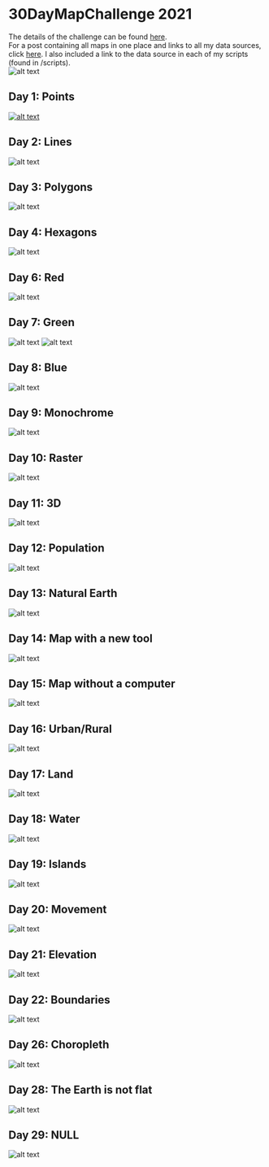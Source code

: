 # 30DayMapChallenge 2021
The details of the challenge can be found [here](https://github.com/tjukanovt/30DayMapChallenge). <br>
For a post containing all maps in one place and links to all my data sources, click [here](https://ivabrunec.github.io/30daymap). I also included a link to the data source in each of my scripts (found in /scripts). <br>
![alt text](allmaps.png)

## Day 1: Points
[![alt text](day_1_points/day1_phl_trees.png)](day_1_points/)

## Day 2: Lines
![alt text](/day_2_lines/day2_phl_bike_network.png)

## Day 3: Polygons
![alt text](/day_3_polygons/day3_europe.png)

## Day 4: Hexagons
![alt text](https://github.com/ivabrunec/30daymapchallenge/blob/main/maps/2021/day4_cardinals.png?raw=true)

## Day 6: Red
![alt text](https://github.com/ivabrunec/30daymapchallenge/blob/main/maps/2021/day6_wildfires.gif?raw=true)

## Day 7: Green
![alt text](https://github.com/ivabrunec/30daymapchallenge/blob/main/maps/2021/day7_2020_forest_coverage.png?raw=true)
![alt text](https://github.com/ivabrunec/30daymapchallenge/blob/main/maps/2021/day7_deforestation_percentage.gif?raw=true)

## Day 8: Blue
![alt text](https://github.com/ivabrunec/30daymapchallenge/blob/main/maps/2021/day8_alps.png?raw=true)

## Day 9: Monochrome
![alt text](https://github.com/ivabrunec/30daymapchallenge/blob/main/maps/2021/day9_london.png?raw=true)

## Day 10: Raster
![alt text](https://github.com/ivabrunec/30daymapchallenge/blob/main/maps/2021/day10_raster2.png?raw=true)

## Day 11: 3D
![alt text](https://github.com/ivabrunec/30daymapchallenge/blob/main/maps/2021/day11_3d.png?raw=true)

## Day 12: Population
![alt text](https://github.com/ivabrunec/30daymapchallenge/blob/main/maps/2021/day12_population.png?raw=true)

## Day 13: Natural Earth
![alt text](https://github.com/ivabrunec/30daymapchallenge/blob/main/maps/2021/day13_balkans.png?raw=true)

## Day 14: Map with a new tool
![alt text](https://github.com/ivabrunec/30daymapchallenge/blob/main/maps/2021/day14_newtool.png?raw=true)

## Day 15: Map without a computer
![alt text](https://github.com/ivabrunec/30daymapchallenge/blob/main/maps/2021/day15_nocomputr.jpg?raw=true)

## Day 16: Urban/Rural
![alt text](https://github.com/ivabrunec/30daymapchallenge/blob/main/maps/2021/day16.png?raw=true)

## Day 17: Land
![alt text](https://github.com/ivabrunec/30daymapchallenge/blob/main/maps/2021/day17_land.png?raw=true)

## Day 18: Water
![alt text](https://github.com/ivabrunec/30daymapchallenge/blob/main/maps/2021/day18.png?raw=true)

## Day 19: Islands
![alt text](https://github.com/ivabrunec/30daymapchallenge/blob/main/maps/2021/day19_islands2.png?raw=true)

## Day 20: Movement
![alt text](https://github.com/ivabrunec/30daymapchallenge/blob/main/maps/2021/day20_movement.png?raw=true)

## Day 21: Elevation
![alt text](https://github.com/ivabrunec/30daymapchallenge/blob/main/maps/2021/day21_elevation.png?raw=true)

## Day 22: Boundaries
![alt text](https://github.com/ivabrunec/30daymapchallenge/blob/main/maps/2021/day22_boundaries.png?raw=true)

## Day 26: Choropleth
![alt text](https://github.com/ivabrunec/30daymapchallenge/blob/main/maps/2021/day26_choropleth.png?raw=true)

## Day 28: The Earth is not flat
![alt text](https://github.com/ivabrunec/30daymapchallenge/blob/main/maps/2021/day28_flatearth.png?raw=true)

## Day 29: NULL
![alt text](https://github.com/ivabrunec/30daymapchallenge/blob/main/maps/2021/day29_null.png?raw=true)
